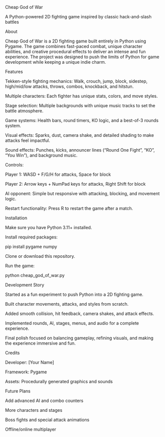 Cheap God of War

A Python-powered 2D fighting game inspired by classic hack-and-slash battles

About

Cheap God of War is a 2D fighting game built entirely in Python using Pygame. The game combines fast-paced combat, unique character abilities, and creative procedural effects to deliver an intense and fun experience. The project was designed to push the limits of Python for game development while keeping a unique indie charm.

Features

Tekken-style fighting mechanics:
Walk, crouch, jump, block, sidestep, high/mid/low attacks, throws, combos, knockback, and hitstun.

Multiple characters:
Each fighter has unique stats, colors, and move styles.

Stage selection:
Multiple backgrounds with unique music tracks to set the battle atmosphere.

Game systems:
Health bars, round timers, KO logic, and a best-of-3 rounds system.

Visual effects:
Sparks, dust, camera shake, and detailed shading to make attacks feel impactful.

Sound effects:
Punches, kicks, announcer lines (“Round One Fight”, “KO”, “You Win”), and background music.

Controls:

Player 1: WASD + F/G/H for attacks, Space for block

Player 2: Arrow keys + NumPad keys for attacks, Right Shift for block

AI opponent:
Simple but responsive with attacking, blocking, and movement logic.

Restart functionality:
Press R to restart the game after a match.

Installation

Make sure you have Python 3.11+ installed.

Install required packages:

pip install pygame numpy


Clone or download this repository.

Run the game:

python cheap_god_of_war.py

Development Story

Started as a fun experiment to push Python into a 2D fighting game.

Built character movements, attacks, and styles from scratch.

Added smooth collision, hit feedback, camera shakes, and attack effects.

Implemented rounds, AI, stages, menus, and audio for a complete experience.

Final polish focused on balancing gameplay, refining visuals, and making the experience immersive and fun.

Credits

Developer: [Your Name]

Framework: Pygame

Assets: Procedurally generated graphics and sounds

Future Plans

Add advanced AI and combo counters

More characters and stages

Boss fights and special attack animations

Offline/online multiplayer
